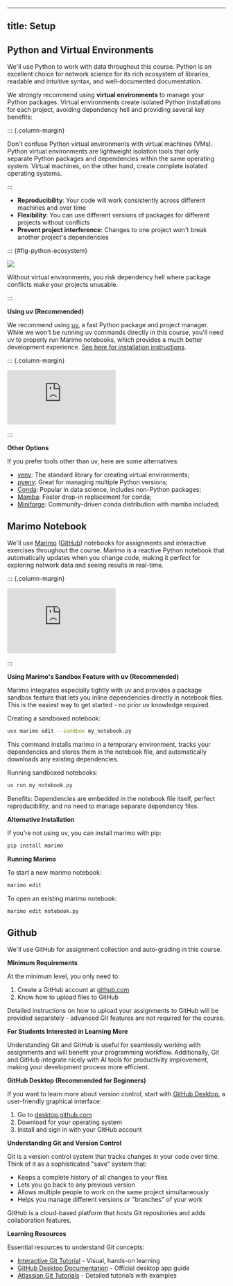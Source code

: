 
---
title: Setup
---

## Python and Virtual Environments

We'll use Python to work with data throughout this course. Python is an excellent choice for network science for its rich ecosystem of libraries, readable and intuitive syntax, and well-documented documentation.

We strongly recommend using **virtual environments** to manage your Python packages. Virtual environments create isolated Python installations for each project, avoiding dependency hell and providing several key benefits:


::: {.column-margin}

Don't confuse Python virtual environments with virtual machines (VMs). Python virtual environments are lightweight isolation tools that only separate Python packages and dependencies within the same operating system. Virtual machines, on the other hand, create complete isolated operating systems.

:::

- **Reproducibility**: Your code will work consistently across different machines and over time
- **Flexibility**: You can use different versions of packages for different projects without conflicts
- **Prevent project interference**: Changes to one project won't break another project's dependencies

::: {#fig-python-ecosystem}

![](https://cdn-media-1.freecodecamp.org/images/1*i4QK4sSGX7Q4RRgOytkSuw.jpeg)

Without virtual environments, you risk dependency hell where package conflicts make your projects unusable.

:::


**Using uv (Recommended)**

We recommend using [uv](https://docs.astral.sh/uv/), a fast Python package and project manager. While we won't be running uv commands directly in this course, you'll need uv to properly run Marimo notebooks, which provides a much better development experience. [See here for installation instructions](https://docs.astral.sh/uv/getting-started/installation/#installation-methods).

::: {.column-margin}

<iframe width="250" height="125" src="https://www.youtube.com/embed/bwRgYxmCqLI?si=-PMkEhKuFW4IyMXW" title="YouTube video player" frameborder="0" allow="accelerometer; autoplay; clipboard-write; encrypted-media; gyroscope; picture-in-picture; web-share" referrerpolicy="strict-origin-when-cross-origin" allowfullscreen></iframe>

:::



**Other Options**

If you prefer tools other than uv, here are some alternatives:

- [venv](https://docs.python.org/3/library/venv.html): The standard library for creating virtual environments;
- [pyenv](https://github.com/pyenv/pyenv): Great for managing multiple Python versions;
- [Conda](https://docs.conda.io/): Popular in data science, includes non-Python packages;
- [Mamba](https://mamba.readthedocs.io/): Faster drop-in replacement for conda;
- [Miniforge](https://github.com/conda-forge/miniforge): Community-driven conda distribution with mamba included;



## Marimo Notebook

We'll use [Marimo](https://marimo.io/) ([GitHub](https://github.com/marimo-team/marimo)) notebooks for assignments and interactive exercises throughout the course. Marimo is a reactive Python notebook that automatically updates when you change code, making it perfect for exploring network data and seeing results in real-time.

::: {.column-margin}

<iframe width="250" height="150" src="https://www.youtube.com/embed/3N6lInzq5MI?si=8WXcexm56zn86WkW" title="YouTube video player" frameborder="0" allow="accelerometer; autoplay; clipboard-write; encrypted-media; gyroscope; picture-in-picture; web-share" referrerpolicy="strict-origin-when-cross-origin" allowfullscreen></iframe>

:::

**Using Marimo's Sandbox Feature with uv (Recommended)**

Marimo integrates especially tightly with uv and provides a package sandbox feature that lets you inline dependencies directly in notebook files. This is the easiest way to get started - no prior uv knowledge required.

Creating a sandboxed notebook:
```bash
uvx marimo edit --sandbox my_notebook.py
```

This command installs marimo in a temporary environment, tracks your dependencies and stores them in the notebook file, and automatically downloads any existing dependencies.

Running sandboxed notebooks:
```bash
uv run my_notebook.py
```

Benefits: Dependencies are embedded in the notebook file itself, perfect reproducibility, and no need to manage separate dependency files.

**Alternative Installation**

If you're not using uv, you can install marimo with pip:
```bash
pip install marimo
```

**Running Marimo**

To start a new marimo notebook:

```bash
marimo edit
```

To open an existing marimo notebook:

```bash
marimo edit notebook.py
```


## Github

We'll use GitHub for assignment collection and auto-grading in this course. 

**Minimum Requirements**

At the minimum level, you only need to:
1. Create a GitHub account at [github.com](https://github.com)
2. Know how to upload files to GitHub

Detailed instructions on how to upload your assignments to GitHub will be provided separately - advanced Git features are not required for the course.

**For Students Interested in Learning More**

Understanding Git and GitHub is useful for seamlessly working with assignments and will benefit your programming workflow. Additionally, Git and GitHub integrate nicely with AI tools for productivity improvement, making your development process more efficient.

**GitHub Desktop (Recommended for Beginners)**

If you want to learn more about version control, start with [GitHub Desktop](https://desktop.github.com/), a user-friendly graphical interface:

1. Go to [desktop.github.com](https://desktop.github.com/)
2. Download for your operating system  
3. Install and sign in with your GitHub account

**Understanding Git and Version Control**

Git is a version control system that tracks changes in your code over time. Think of it as a sophisticated "save" system that:
- Keeps a complete history of all changes to your files
- Lets you go back to any previous version
- Allows multiple people to work on the same project simultaneously
- Helps you manage different versions or "branches" of your work

GitHub is a cloud-based platform that hosts Git repositories and adds collaboration features.

**Learning Resources**

Essential resources to understand Git concepts:
- [Interactive Git Tutorial](https://learngitbranching.js.org/) - Visual, hands-on learning
- [GitHub Desktop Documentation](https://docs.github.com/en/desktop) - Official desktop app guide
- [Atlassian Git Tutorials](https://www.atlassian.com/git/tutorials) - Detailed tutorials with examples
